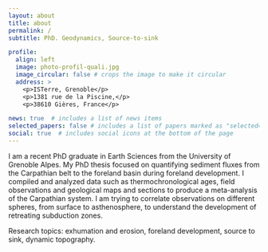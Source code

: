 ```yaml
---
layout: about
title: about
permalink: /
subtitle: PhD. Geodynamics, Source-to-sink

profile:
  align: left
  image: photo-profil-quali.jpg
  image_circular: false # crops the image to make it circular
  address: >
    <p>ISTerre, Grenoble</p>
    <p>1381 rue de la Piscine,</p>
    <p>38610 Gières, France</p>

news: true  # includes a list of news items
selected_papers: false # includes a list of papers marked as "selected={true}"
social: true  # includes social icons at the bottom of the page
---
```


I am a recent PhD graduate in Earth Sciences from the University of Grenoble Alpes. My PhD thesis focused on quantifying sediment fluxes from the Carpathian belt to the foreland basin during foreland development. I compiled and analyzed data such as thermochronological ages, field observations and geological maps and sections to produce a meta-analysis of the Carpathian system. I am trying to correlate observations on different spheres, from surface to asthenosphere, to understand the development of retreating subduction zones. 


Research topics: exhumation and erosion, foreland development, source to sink, dynamic topography.
